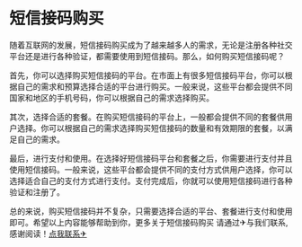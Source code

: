 # 短信接码购买

随着互联网的发展，短信接码购买成为了越来越多人的需求，无论是注册各种社交平台还是进行各种验证，都需要使用到短信接码。那么，如何购买短信接码呢？

首先，你可以选择购买短信接码的平台。在市面上有很多短信接码平台，你可以根据自己的需求和预算选择合适的平台进行购买。一般来说，这些平台都会提供不同国家和地区的手机号码，你可以根据自己的需求选择购买。

其次，选择合适的套餐。在购买短信接码的平台上，一般都会提供不同的套餐供用户选择。你可以根据自己的需求选择购买短信接码的数量和有效期限的套餐，以满足自己的需求。

最后，进行支付和使用。在选择好短信接码平台和套餐之后，你需要进行支付并且使用短信接码。一般来说，这些平台都会提供不同的支付方式供用户选择，你可以选择适合自己的支付方式进行支付。支付完成后，你就可以使用短信接码进行各种验证和注册了。

总的来说，购买短信接码并不复杂，只需要选择合适的平台、套餐进行支付和使用即可。希望以上内容能够帮助到你，更多关于短信接码购买 请通过✈与我们联系,感谢阅读！[点我联系✈](https://vip.G208.com)